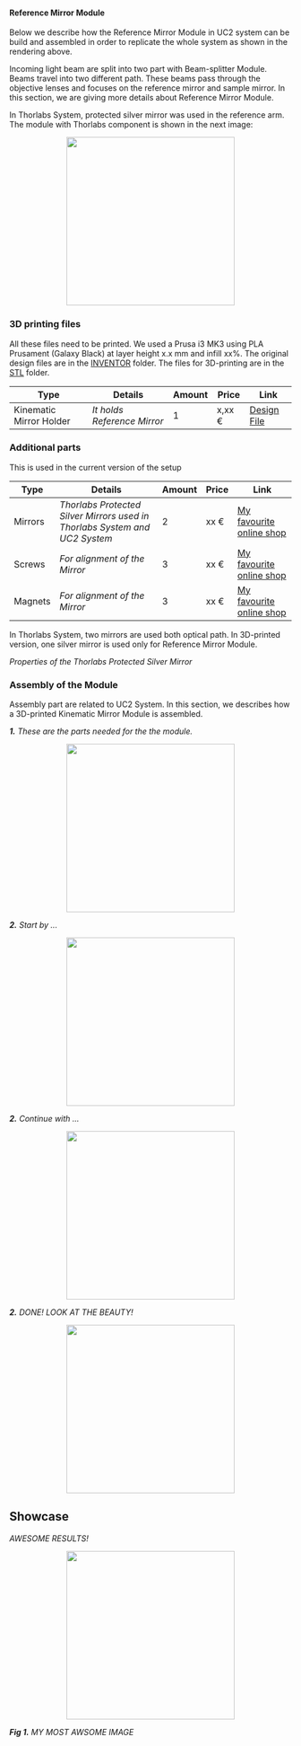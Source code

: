 

#### Reference Mirror Module

Below we describe how the Reference Mirror Module in UC2 system can be build and assembled in order to replicate the whole system as shown in the rendering above.

Incoming light beam are split into two part with Beam-splitter Module. Beams travel into two different path. These beams pass through the objective lenses and focuses on the reference mirror and sample mirror. In this section, we are giving more details about Reference Mirror Module.

In Thorlabs System, protected silver mirror was used in the reference arm. The module with Thorlabs component is shown in the next image:

<p align="center">
<a> <img src="./IMAGES/" width="300"></a>
</p>


### 3D printing files

  All these files need to be printed. We used a Prusa i3 MK3 using PLA Prusament (Galaxy Black) at layer height x.x mm and infill xx%.
  The original design files are in the [INVENTOR](./Hardware/INVENTOR) folder.
  The files for 3D-printing are in the [STL](./Hardware/STL) folder.


  |  Type | Details  |  Amount | Price | Link  |
  |---|---|---|---|---|
  | Kinematic Mirror Holder |  *It holds Reference Mirror* |  1  |  x,xx € | [Design File](./Hardware/INVENTOR)  | [Part.stl](./STL/)  |


### Additional parts
  This is used in the current version of the setup

  |  Type | Details  |  Amount | Price | Link  |
  |---|---|---|---|---|
  | Mirrors | *Thorlabs Protected Silver Mirrors used in Thorlabs System and UC2 System* |  2  |  xx € | [My favourite online shop]()  |
  | Screws | *For alignment of the Mirror* |  3  |  xx € | [My favourite online shop]()  |
  | Magnets | *For alignment of the Mirror* |  3  |  xx € | [My favourite online shop]()  |


In Thorlabs System, two mirrors are used both optical path. In 3D-printed version, one silver mirror is used only for Reference Mirror Module.

*Properties of the Thorlabs Protected Silver Mirror*




### Assembly of the Module
Assembly part are related to UC2 System. In this section, we describes how a 3D-printed Kinematic Mirror Module is assembled.

***1.*** *These are the parts needed for the the module.*

<p align="center">
<a> <img src="./IMAGES/" width="300"></a>
</p>

***2.*** *Start by ...*

<p align="center">
<a> <img src="./IMAGES/" width="300"></a>
</p>

***2.*** *Continue with ...*

<p align="center">
<a> <img src="./IMAGES/" width="300"></a>
</p>

***2.*** *DONE! LOOK AT THE BEAUTY!*

<p align="center">
<a> <img src="./IMAGES/" width="300"></a>
</p>


## Showcase
*AWESOME RESULTS!*

<p align="center">
<a> <img src="./IMAGES/" width="300"></a>
</p>

***Fig 1.*** *MY MOST AWSOME IMAGE*
